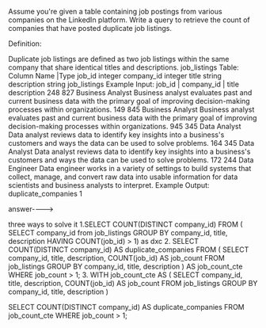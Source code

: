 Assume you're given a table containing job postings from various companies on the LinkedIn platform. Write a query to retrieve the count of companies that have posted duplicate job listings.

Definition:

Duplicate job listings are defined as two job listings within the same company that share identical titles and descriptions.
job_listings Table:
Column Name	|Type
job_id	    integer
company_id	integer
title	      string
description	string
job_listings Example Input:
job_id	 | company_id	    |  title	description
248	827	 Business Analyst	Business analyst evaluates past and current business data with the primary goal of improving decision-making processes within organizations.
149	845	 Business Analyst	Business analyst evaluates past and current business data with the primary goal of improving decision-making processes within organizations.
945	345 	Data Analyst	    Data analyst reviews data to identify key insights into a business's customers and ways the data can be used to solve problems.
164	345	 Data Analyst	    Data analyst reviews data to identify key insights into a business's customers and ways the data can be used to solve problems.
172	244	 Data Engineer	    Data engineer works in a variety of settings to build systems that collect, manage, and convert raw data into usable information for data scientists and business analysts to interpret.
Example Output:
duplicate_companies
1



answer---->

three ways to solve it 
1.SELECT COUNT(DISTINCT company_id) 
FROM ( SELECT company_id from job_listings
GROUP BY company_id, title, description
HAVING COUNT(job_id) > 1) as dxc
2.
SELECT COUNT(DISTINCT company_id) AS duplicate_companies
FROM (
  SELECT 
    company_id, 
    title, 
    description, 
    COUNT(job_id) AS job_count
  FROM job_listings
  GROUP BY company_id, title, description
) AS job_count_cte
WHERE job_count > 1;
3.
WITH job_count_cte AS (
  SELECT 
    company_id, 
    title, 
    description, 
    COUNT(job_id) AS job_count
  FROM job_listings
  GROUP BY company_id, title, description
)

SELECT COUNT(DISTINCT company_id) AS duplicate_companies
FROM job_count_cte
WHERE job_count > 1;
